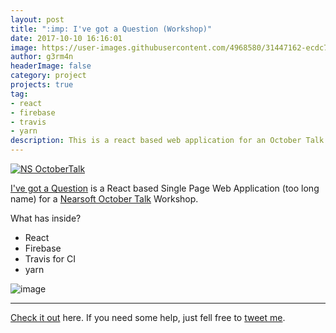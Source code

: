 ```yaml
---
layout: post
title: ":imp: I've got a Question (Workshop)"
date: 2017-10-10 16:16:01 
image: https://user-images.githubusercontent.com/4968580/31447162-ecdc7e82-ae66-11e7-87e8-326b8a824fc7.png
author: g3rm4n
headerImage: false
category: project
projects: true
tag:
- react
- firebase
- travis
- yarn
description: This is a react based web application for an October Talk Workshop.
---
```

[![NS OctoberTalk](https://user-images.githubusercontent.com/4968580/31447162-ecdc7e82-ae66-11e7-87e8-326b8a824fc7.png)](https://www.eventbrite.com/e/october-talks-2017-tickets-38736825889)

[I've got a Question](https://igq.g3rm4n.xyz) is a React based Single Page Web Application (too long name) for a [Nearsoft October Talk](https://www.eventbrite.com/e/october-talks-2017-tickets-38736825889) Workshop.

What has inside?

- React
- Firebase
- Travis for CI
- yarn

![image](https://user-images.githubusercontent.com/4968580/31795917-45cca6ac-b4ed-11e7-8de8-0daf3e869dc4.png)


---
[Check it out](https://github.com/ImaMonsta/lawdy-rebels) here.
If you need some help, just fell free to [tweet me](https://twitter.com/1m_g3rm4n).

